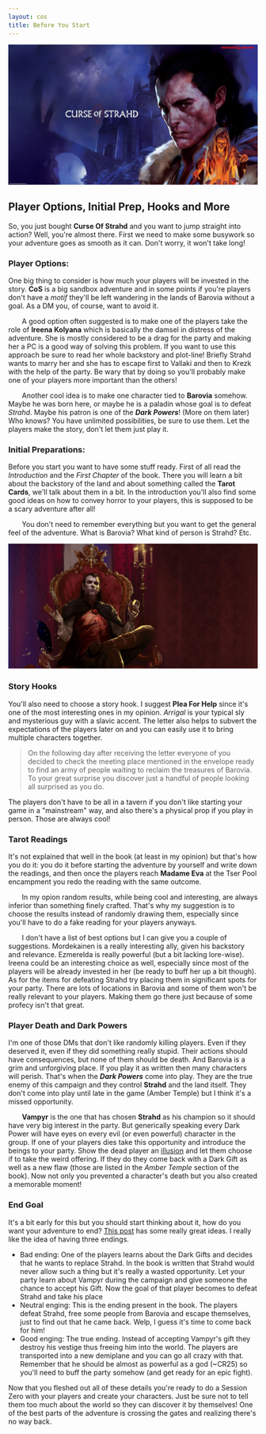 ```yaml
---
layout: cos
title: Before You Start
---
```


![Header](/images/header_before_you_start.jpg)

## Player Options, Initial Prep, Hooks and More
So, you just bought **Curse Of Strahd** and you want to jump straight into action? Well, you're almost there. First we need to make some busywork so your adventure goes as smooth as it can. Don't worry, it won't take long!

### Player Options:
One big thing to consider is how much your players will be invested in the story. **CoS** is a big sandbox adventure and in some points if you're players don't have a *motif* they'll be left wandering in the lands of Barovia without a goal. As a DM you, of course, want to avoid it.

&nbsp;&nbsp;&nbsp;&nbsp;&nbsp;&nbsp;
A good option often suggested is to make one of the players take the role of **Ireena Kolyana** which is basically the damsel in distress of the adventure. She is mostly considered to be a drag for the party and making her a PC is a good way of solving this problem. If you want to use this approach be sure to read her whole backstory and plot-line!  Briefly Strahd wants to marry her and she has to escape first to Vallaki and then to Krezk with the help of the party. Be wary that by doing so you'll probably make one of your players more important than the others!

&nbsp;&nbsp;&nbsp;&nbsp;&nbsp;&nbsp;
Another cool idea is to make one character tied to **Barovia** somehow. Maybe he was born here, or maybe he is a paladin whose goal is to defeat *Strahd*. Maybe his patron is one of the ***Dark Powers***! (More on them later) Who knows? You have unlimited possibilities, be sure to use them. Let the players make the story, don't let them just play it. 

### Initial Preparations:
Before you start you want to have some stuff ready. First of all read the *Introduction* and the *First Chapter* of the book. There you will learn a bit about the backstory of the land and about something called the **Tarot Cards**, we'll talk about them in a bit. In the introduction you'll also find some good ideas on how to convey horror to your players, this is supposed to be a scary adventure after all!

&nbsp;&nbsp;&nbsp;&nbsp;&nbsp;&nbsp;
You don't need to remember everything but you want to get the general feel of the adventure. What is Barovia? What kind of person is Strahd? Etc.

![Strahd](/images/strahd.jpg)

### Story Hooks
You'll also need to choose a story hook. I suggest **Plea For Help** since it's one of the most interesting ones in my opinion. *Arrigal* is your typical sly and mysterious guy with a slavic accent. The letter also helps to subvert the expectations of the players later on and you can easily use it to bring multiple characters together. 

> On the following day after receiving the letter everyone of you decided to check the meeting place mentioned in the envelope ready to find an army of people waiting to reclaim the treasures of Barovia. To your great surprise you discover just a handful of people looking all surprised as you do.

The players don't have to be all in a tavern if you don't like starting your game in a "mainstream" way, and also there's a physical prop if you play in person. Those are always cool!

### Tarot Readings

It's not explained that well in the book (at least in my opinion) but that's how you do it: you do it before starting the adventure by yourself and write down the readings, and then once the players reach **Madame Eva** at the Tser Pool encampment you redo the reading with the same outcome.

&nbsp;&nbsp;&nbsp;&nbsp;&nbsp;&nbsp;
In my opion random results, while being cool and interesting, are always inferior than something finely crafted. That's why my suggestion is to choose the results instead of randomly drawing them, especially since you'll have to do a fake reading for your players anyways.

&nbsp;&nbsp;&nbsp;&nbsp;&nbsp;&nbsp;
I don't have a list of best options but I can give you a couple of suggestions. Mordekainen is a really interesting ally, given his backstory and relevance. Ezmerelda is really powerful (but a bit lacking lore-wise). Ireena could be an interesting choice as well, especially since most of the players will be already invested in her (be ready to buff her up a bit though). As for the items for defeating Strahd try placing them in significant spots for your party. There are lots of locations in Barovia and some of them won't be really relevant to your players. Making them go there just because of some profecy isn't that great.

### Player Death and Dark Powers

I'm one of those DMs that don't like randomly killing players. Even if they deserved it, even if they did something really stupid. Their actions should have consequences, but none of them should be death. And Barovia is a grim and unforgiving place. If you play it as written then many characters will perish.  That's when the ***Dark Powers*** come into play. They are the true enemy of this campaign and they control **Strahd** and the land itself. They don't come into play until late in the game (Amber Temple) but I think it's a missed opportunity.

&nbsp;&nbsp;&nbsp;&nbsp;&nbsp;&nbsp;
**Vampyr** is the one that has chosen **Strahd** as his champion so it should have very big interest in the party. But generically speaking every Dark Power will have eyes on every evil (or even powerful) character in the group. If one of your players dies take this opportunity and introduce the beings to your party. Show the dead player an [illusion](https://www.reddit.com/r/DnDBehindTheScreen/comments/4f4t0y/deaths_dark_gifts_resurrection_vignettes_for/)  and let them choose if to take the weird offering. If they do they come back with a Dark Gift as well as a new flaw (those are listed in the *Amber Temple* section of the book). Now not only you prevented a character's death but you also created a memorable moment!

### End Goal

It's a bit early for this but you should start thinking about it, how do you want your adventure to end? [This post](https://www.reddit.com/r/CurseofStrahd/comments/8s3hvy/fleshing_out_curse_of_strahd_a_full_guide_to/) has some really great ideas. I really like the idea of having three endings.

 - Bad ending: One of the players learns about the Dark Gifts and decides that he wants to replace Strahd. In the book is written that Strahd would never allow such a thing but it's really a wasted opportunity. Let your party learn about Vampyr during the campaign and give someone the chance to accept his Gift. Now the goal of that player becomes to defeat Strahd and take his place
 - Neutral enging: This is the ending present in the book. The players defeat Strahd, free some people from Barovia and escape themselves, just to find out that he came back. Welp, I guess it's time to come back for him!
 - Good enging: The true ending. Instead of accepting Vampyr's gift they destroy his vestige thus freeing him into the world. The players are transported into a new demiplane and you can go all crazy with that. Remember that he should be almost as powerful as a god (~CR25) so you'll need to buff the party somehow (and get ready for an epic fight).



Now that you fleshed out all of these details you're ready to do a Session Zero with your players and create your characters. Just be sure not to tell them too much about the world so they can discover it by themselves! One of the best parts of the adventure is crossing the gates and realizing there's no way back. 
